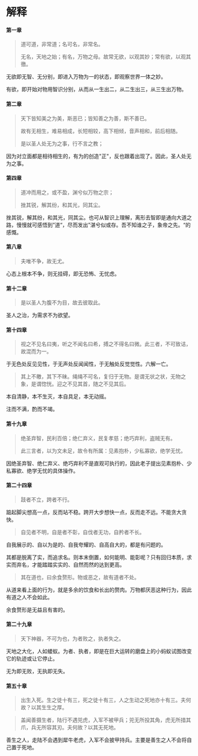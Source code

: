 # 解释

#### 第一章

> 道可道，非常道；名可名，非常名。
> 
> 无名，天地之始；有名，万物之母。故常无欲，以观其妙；常有欲，以观其徼。

无欲即无智、无分别，即进入万物为一的状态，即观察世界一体之妙。

有欲，即开始对物用智识分别，从而从一生出二，从二生出三，从三生出万物。

#### 第二章

> 天下皆知美之为美，斯恶已；皆知善之为善，斯不善已。
> 
> 故有无相生，难易相成，长短相较，高下相倾，音声相和，前后相随。
> 
> 是以圣人处无为之事，行不言之教；

因为对立面都是相待相生的，有为的创造"正"，反也跟着出现了。因此，圣人处无为之事。

#### 第四章

> 道冲而用之，或不盈，渊兮似万物之宗；
> 
> 挫其锐，解其纷，和其光，同其尘。

挫其锐，解其纷，和其光，同其尘。也可从智识上理解，离形去智即是通向大道之路，慢慢就可感悟到”道“，尽而发出”湛兮似或存。吾不知谁之子，象帝之先。“的感慨。

#### 第八章

> 夫唯不争，故无尤。

心态上根本不争，则无挂碍，即无恐怖、无忧虑。

#### 第十二章

> 是以圣人为腹不为目，故去彼取此。

圣人之治，为需求不为欲望。

#### 第十四章

> 视之不见名曰夷，听之不闻名曰希，搏之不得名曰微。此三者，不可致诘，故混而为一。

于无色处反见见性，于无声处反闻闻性，于无触处反觉觉性。六解一亡。

> 其上不皦，其下不昧。绳绳不可名，复归于无物。是谓无状之状，无物之象，是谓惚恍。迎之不见其首，随之不见其后。

本自清静，本不生灭，本自具足，本无动摇。

注而不满，酌而不竭。

#### 第十九章

> 绝圣弃智，民利百倍；绝仁弃义，民复孝慈；绝巧弃利，盗贼无有。
> 
> 此三言者，以为文未足，故令有所属：见素抱朴，少私寡欲，绝学无忧。

因绝圣弃智、绝仁弃义、绝巧弃利不是直观可执行的，因此老子提出见素抱朴、少私寡欲、绝学无忧的具体操作。

#### 第二十四章

> 跂者不立，跨者不行。

踮起脚尖想高一点，反而站不稳。跨开大步想快一点，反而走不远。不能贪大贪快。

> 自见者不明，自是者不彰，自伐者无功，自矜者不长。

自我展示的、自以为是的、自我夸耀的、自高自大的，都是有问题的。

其都是脱离了实，而追求名。则本末倒置，如何能明、能彰呢？只有回归本质，求实而弃名，才能踏踏实实的、自然而然的达到更高。

> 其在道也，曰余食赘形。物或恶之，故有道者不处。

从道来看上面的行为，就是多余的饮食和长出的赘肉。万物都厌恶这种行为，因此有道之人不会如此。

余食赘形是无益且有害的。

#### 第二十九章

> 天下神器，不可为也，为者败之，执者失之。

天地之大化，人如蝼蚁。为者、执者，即是在巨大运转的磨盘上的小蚂蚁试图改变它的轨迹或让它停止。

无为即无败，无执即无失。

#### 第五十章

> 出生入死。生之徒十有三，死之徒十有三，人之生动之死地亦十有三。夫何故？以其生生之厚。

> 盖闻善摄生者，陆行不遇兕虎，入军不被甲兵；兕无所投其角，虎无所措其爪，兵无所容其刃。夫何故？以其无死地。

善生之人，走陆不会遇到犀牛老虎，入军不会披甲持兵。主要是善生之人不会将自己置于死地。
